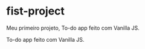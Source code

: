 # fist-project
Meu primeiro projeto, To-do app feito com Vanilla JS. 


To-do app feito com Vanilla JS. 
